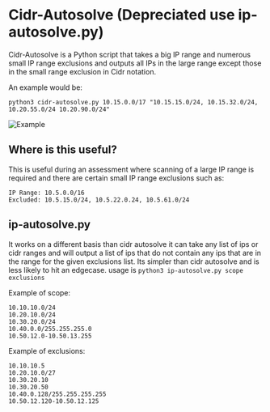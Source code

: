 # Cidr-Autosolve (Depreciated use ip-autosolve.py)

Cidr-Autosolve is a Python script that takes a big IP range and numerous small IP range exclusions and outputs all IPs in the large range except those in the small range exclusion in Cidr notation.

An example would be:
```
python3 cidr-autosolve.py 10.15.0.0/17 "10.15.15.0/24, 10.15.32.0/24, 10.20.55.0/24 10.20.90.0/24"
```
![Example](/assets/images/example.png)

## Where is this useful?

This is useful during an assessment where scanning of a large IP range is required and there are certain small IP range exclusions such as:
```
IP Range: 10.5.0.0/16
Excluded: 10.5.15.0/24, 10.5.22.0.24, 10.5.61.0/24
```

## ip-autosolve.py
It works on a different basis than cidr autosolve it can take any list of ips or cidr ranges and will output a list of ips that do not contain any ips that are in the range for the given exclusions list. Its simpler than cidr autosolve and is less likely to hit an edgecase.
usage is 
```python3 ip-autosolve.py scope exclusions```

Example of scope:
```
10.10.10.0/24
10.20.10.0/24
10.30.20.0/24
10.40.0.0/255.255.255.0
10.50.12.0-10.50.13.255
```

Example of exclusions:
```
10.10.10.5
10.20.10.0/27
10.30.20.10
10.30.20.50
10.40.0.128/255.255.255.255
10.50.12.120-10.50.12.125
```
